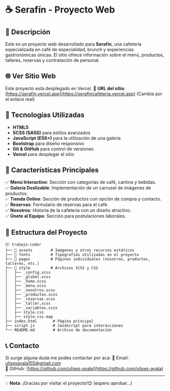 # ☕ Serafín - Proyecto Web

## 📌 Descripción
Este es un proyecto web desarrollado para **Serafín**, una cafetería especializada en café de especialidad, brunch y experiencias gastronómicas únicas. El sitio ofrece información sobre el menú, productos, talleres, reservas y contratación de personal.

## 🌐 Ver Sitio Web
Este proyecto está desplegado en Vercel.
📌 **URL del sitio**: [https://serafin.vercel.app](https://serafincafeteria.vercel.app) (Cambia por el enlace real)

## 🚀 Tecnologías Utilizadas
- **HTML5**
- **SCSS (SASS)** para estilos avanzados
- **JavaScript (ES6+)** para la utilización de una galeria
- **Bootstrap** para diseño responsivo
- **Git & GitHub** para control de versiones
- **Vercel** para desplegar el sitio

## 🌟 Características Principales
✅ **Menú Interactivo**: Sección con categorías de café, cantina y bebidas.  
✅ **Galería Deslizable**: Implementación de un carrusel de imágenes de productos.  
✅ **Tienda Online**: Sección de productos con opción de compra y contacto.  
✅ **Reservas**: Formulario de reservas para el café.  
✅ **Nosotros**: Historia de la cafetería con un diseño atractivo.  
✅ **Únete al Equipo**: Sección para postulaciones laborales.  

## 📂 Estructura del Proyecto
```
📦 trabajo-coder
├── 📂 assets        # Imágenes y otros recursos estáticos
├── 📂 fonts         # Tipografías utilizadas en el proyecto
├── 📂 pages         # Páginas individuales (nosotros, productos, talleres, etc.)
├── 📂 style         # Archivos SCSS y CSS
│   ├── _config.scss
│   ├── _global.scss
│   ├── _home.scss
│   ├── _menu.scss
│   ├── _nosotros.scss
│   ├── _productos.scss
│   ├── _reservas.scss
│   ├── _taller.scss
│   ├── _variables.scss
│   ├── style.css
│   ├── style.css.map
├── index.html       # Página principal
├── script.js        # JavaScript para interacciones
└── README.md        # Archivo de documentación
```

## 📞 Contacto
Si surge alguna duda me podes contactar por aca:
📧 Email: ulisesayala155@gmail.com  
🔗 GitHub: [https://github.com/ulises-ayala](https://github.com/ulises-ayala)

---
💡 **Nota**: ¡Gracias por visitar el proyecto!😊
 (espero aprobar...) 

